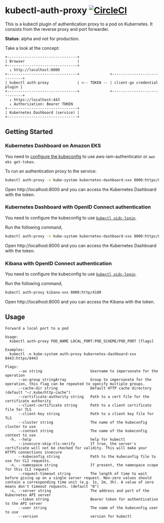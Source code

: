 # kubectl-auth-proxy [![CircleCI](https://circleci.com/gh/int128/kubectl-auth-proxy.svg?style=shield)](https://circleci.com/gh/int128/kubectl-auth-proxy)

This is a kubectl plugin of authentication proxy to a pod on Kubernetes.
It consists from the reverse proxy and port forwarder.

**Status**: alpha and not for production.

Take a look at the concept:

```
+--------------------------------+
| Browser                        |
+--------------------------------+
  ↓ http://localhost:8000
+--------------------------------+              +-----------------------------+
| kubectl auth-proxy             | <-- TOKEN -- | client-go credential plugin |
+--------------------------------+              +-----------------------------+
  ↓ https://localhost:443
  ↓ Authorization: Bearer TOKEN
+--------------------------------+
| Kubernetes Dashboard (service) |
+--------------------------------+
```


## Getting Started

### Kubernetes Dashboard on Amazon EKS

You need to [configure the kubeconfig](https://docs.aws.amazon.com/eks/latest/userguide/create-kubeconfig.html) to use aws-iam-authenticator or `aws eks get-token`.

To run an authentication proxy to the service:

```sh
kubectl auth-proxy -n kube-system kubernetes-dashboard-xxx 8000:https/8443
```

Open http://localhost:8000 and you can access the Kubernetes Dashboard with the token.


### Kubernetes Dashboard with OpenID Connect authentication

You need to configure the kubeconfig to use [`kubectl oidc-login`](https://github.com/int128/kubelogin).

Run the following command,

```sh
kubectl auth-proxy -n kube-system kubernetes-dashboard-xxx 8000:https/8443
```

Open http://localhost:8000 and you can access the Kubernetes Dashboard with the token.


### Kibana with OpenID Connect authentication

You need to configure the kubeconfig to use [`kubectl oidc-login`](https://github.com/int128/kubelogin).

Run the following command,

```sh
kubectl auth-proxy kibana-xxx 8000:http/4180
```

Open http://localhost:8000 and you can access the Kibana with the token.


## Usage

```
Forward a local port to a pod

Usage:
  kubectl auth-proxy POD_NAME LOCAL_PORT:POD_SCHEME/POD_PORT [flags]

Examples:
  kubectl -n kube-system auth-proxy kubernetes-dashboard-xxx 8443:https/8443

Flags:
      --as string                      Username to impersonate for the operation
      --as-group stringArray           Group to impersonate for the operation, this flag can be repeated to specify multiple groups.
      --cache-dir string               Default HTTP cache directory (default "~/.kube/http-cache")
      --certificate-authority string   Path to a cert file for the certificate authority
      --client-certificate string      Path to a client certificate file for TLS
      --client-key string              Path to a client key file for TLS
      --cluster string                 The name of the kubeconfig cluster to use
      --context string                 The name of the kubeconfig context to use
  -h, --help                           help for kubectl
      --insecure-skip-tls-verify       If true, the server's certificate will not be checked for validity. This will make your HTTPS connections insecure
      --kubeconfig string              Path to the kubeconfig file to use for CLI requests.
  -n, --namespace string               If present, the namespace scope for this CLI request
      --request-timeout string         The length of time to wait before giving up on a single server request. Non-zero values should contain a corresponding time unit (e.g. 1s, 2m, 3h). A value of zero means don't timeout requests. (default "0")
  -s, --server string                  The address and port of the Kubernetes API server
      --token string                   Bearer token for authentication to the API server
      --user string                    The name of the kubeconfig user to use
      --version                        version for kubectl
```
